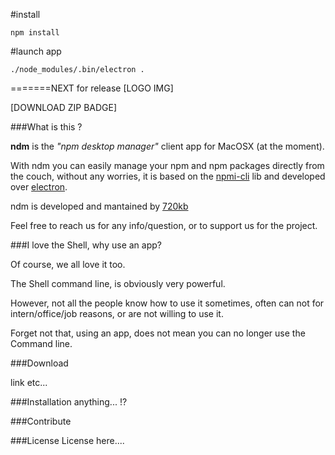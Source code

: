 #install

`npm install`

#launch app

`./node_modules/.bin/electron .`

=======NEXT for release
[LOGO IMG]

[DOWNLOAD ZIP BADGE]

###What is this ?

**ndm** is the _"npm desktop manager"_ client app for MacOSX (at the moment).

With ndm you can easily manage your npm and npm packages directly from the couch, without any worries, it is based on the [npmi-cli](https://github.com/npm/npmi-cli) lib and developed over [electron](https://github.com/electron/electron).

ndm is developed and mantained by [720kb](http://720kb.net)

Feel free to reach us for any info/question, or to support us for the project.

###I love the Shell, why use an app?

Of course, we all love it too.

The Shell command line, is obviously very powerful.

However, not all the people know how to use it sometimes, often can not for intern/office/job reasons, or are not willing to use it.

Forget not that, using an app, does not mean you can no longer use the Command line.

###Download

link etc...

###Installation
anything... !?

###Contribute

###License
License here....
